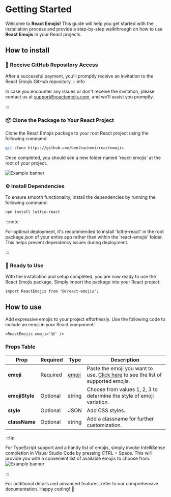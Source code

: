

# Getting Started

Welcome to **React Emojis!** This guide will help you get started with the installation process and provide a step-by-step walkthrough on how to use **React Emojis** in your React projects.

## How to install

### 🚀 Receive GitHub Repository Access
After a successful payment, you'll promptly receive an invitation to the React Emojis GitHub repository. 
:::info

In case you encounter any issues or don't receive the invitation, please contact us at support@reactemojis.com, and we'll assist you promptly.

:::





### 📦 Clone the Package to Your React Project
Clone the React Emojis package to your root React project using the following command:
```bash
git clone https://github.com/benlhachemi/reactemojis
```
Once completed, you should see a new folder named 'react-emojis' at the root of your project.

![Example banner](https://i.imgur.com/bFqqCVk.png)


### ⚙️ Install Dependencies
To ensure smooth functionality, install the dependencies by running the following command:
```bash
npm install lottie-react
```
:::note

For optimal deployment, it's recommended to install 'lottie-react' in the root package.json of your entire app rather than within the 'react-emojis' folder. This helps prevent dependency issues during deployment.

:::

### 🎉 Ready to Use
With the installation and setup completed, you are now ready to use the React Emojis package. Simply import the package into your React project:
```tsx
import ReactEmojis from "@/react-emojis";
```


## How to use
Add expressive emojis to your project effortlessly. Use the following code to include an emoji in your React component:
```tsx
<ReactEmojis emoji='😍' />
```


### Props Table

| Prop         | Required | Type    | Description                                              |
| ------------ | -------- | ------- | -------------------------------------------------------- |
| **emoji**    | Required | [emoji](/docs/list-of-emojis)   | Paste the emoji you want to use. [Click here](/docs/list-of-emojis) to see the list of supported emojis.                     |
| **emojiStyle** | Optional | string  | Choose from values 1, 2, 3 to determine the style of emoji variation. |
| **style**    | Optional | JSON    | Add CSS styles.                                          |
| **className**| Optional | string  | Add a classname for further customization.               |

:::tip

For TypeScript support and a handy list of emojis, simply invoke IntelliSense completion in Visual Studio Code by pressing CTRL + Space. This will provide you with a convenient list of available emojis to choose from.
![Example banner](https://i.imgur.com/BmoEZZj.png)

:::


For additional details and advanced features, refer to our comprehensive documentation. Happy coding! 🚀
